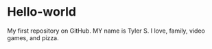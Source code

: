 # Hello-world
My first repository on GitHub.
MY name is Tyler S. I love, family, video games, and pizza.
